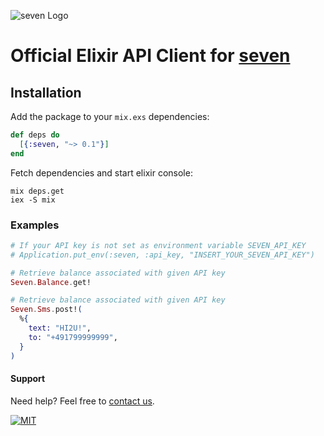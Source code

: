 ![](https://www.seven.io/wp-content/uploads/Logo.svg "seven Logo")

# Official Elixir API Client for [seven](https://www.seven.io/)

## Installation

Add the package to your `mix.exs` dependencies:

```elixir
def deps do
  [{:seven, "~> 0.1"}]
end
```

Fetch dependencies and start elixir console:

```console
mix deps.get
iex -S mix
```

### Examples

```elixir
# If your API key is not set as environment variable SEVEN_API_KEY
# Application.put_env(:seven, :api_key, "INSERT_YOUR_SEVEN_API_KEY")

# Retrieve balance associated with given API key
Seven.Balance.get!

# Retrieve balance associated with given API key
Seven.Sms.post!(
  %{
    text: "HI2U!",
    to: "+491799999999",
  }
)
```

#### Support

Need help? Feel free to [contact us](https://www.seven.io/en/company/contact/).

[![MIT](https://img.shields.io/badge/License-MIT-teal.svg)](LICENSE)
